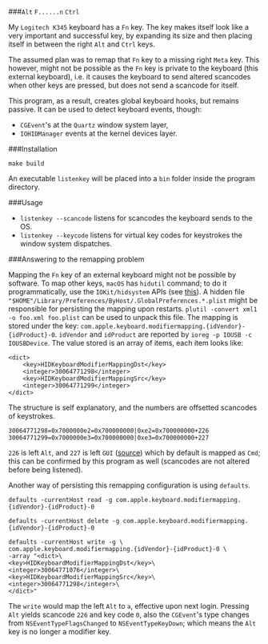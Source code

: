 
###`Alt` `F......n` `Ctrl`

My `Logitech K345` keyboard has a `Fn` key. 
The key makes itself look like a very important and successful key,
by expanding its size and then placing itself in between the right `Alt` and `Ctrl` keys.

The assumed plan was to remap that `Fn` key to a missing right `Meta` key.
This however, might not be possible as the `Fn` key is private to the keyboard (this external keyboard), i.e. it causes the keyboard to send altered scancodes when other keys are pressed, but does not send a scancode for itself.

This program, as a result, creates global keyboard hooks, but remains passive. 
It can be used to detect keyboard events, though:
  
  * `CGEvent`'s at the `Quartz` window system layer,
  * `IOHIDManager` events at the kernel devices layer.

###Installation

```
make build
```
An executable `listenkey` will be placed into a `bin` folder inside the program directory.

###Usage

* `listenkey --scancode` listens for scancodes the keyboard sends to the OS.
* `listenkey --keycode` listens for virtual key codes for keystrokes the window system dispatches.

###Answering to the remapping problem

Mapping the `Fn` key of an external keyboard might not be possible by software.
To map other keys, `macOS` has `hidutil` command;
to do it programmatically, use the `IOKit/hidsystem` APIs (see [this](https://developer.apple.com/library/content/technotes/tn2450/_index.html)).
A hidden file `"$HOME"/Library/Preferences/ByHost/.GlobalPreferences.*.plist`
might be responsible for persisting the mapping upon restarts.
`plutil -convert xml1 -o foo.xml foo.plist` can be used to unpack this file.
The mapping is stored under the key: `com.apple.keyboard.modifiermapping.{idVendor}-{idProduct}-0`.
`idVendor` and `idProduct` are reported by `ioreg -p IOUSB -c IOUSBDevice`.
The value stored is an array of items, each item looks like:

```
<dict>
    <key>HIDKeyboardModifierMappingDst</key>
    <integer>30064771298</integer>
    <key>HIDKeyboardModifierMappingSrc</key>
    <integer>30064771299</integer>
</dict>
```
The structure is self explanatory, and the numbers are offsetted scancodes of keystrokes.

```
30064771298=0x7000000e2=0x700000000|0xe2=0x700000000+226
30064771299=0x7000000e3=0x700000000|0xe3=0x700000000+227
```
`226` is left `Alt`, and `227` is left `GUI` ([source](http://www.freebsddiary.org/APC/usb_hid_usages.php)) which by default is mapped as `Cmd`;
this can be confirmed by this program as well (scancodes are not altered before being listened).

Another way of persisting this remapping configuration is using `defaults`.

```
defaults -currentHost read -g com.apple.keyboard.modifiermapping.{idVendor}-{idProduct}-0

defaults -currentHost delete -g com.apple.keyboard.modifiermapping.{idVendor}-{idProduct}-0

defaults -currentHost write -g \
com.apple.keyboard.modifiermapping.{idVendor}-{idProduct}-0 \
-array "<dict>\
<key>HIDKeyboardModifierMappingDst</key>\
<integer>30064771076</integer>\
<key>HIDKeyboardModifierMappingSrc</key>\
<integer>30064771298</integer>\
</dict>"
```
The `write` would map the left `Alt` to `a`, effective upon next login.
Pressing `Alt` yields scancode `226` and key code `0`,
also the `CGEvent`'s type changes from `NSEventTypeFlagsChanged` to `NSEventTypeKeyDown`;
which means the `Alt` key is no longer a modifier key.











